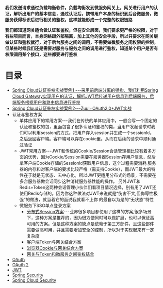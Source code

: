**我们发送请求通过负载均衡软件，负载均衡发到微服务网关上，网关进行用户的认证，解析出用户的基本信息，通过认证后，携带用户本身的标识到后台微服务，微服务获得标识后进行相关的鉴权，这样就能形成一个完整的权限链路**

**我们都知道网关适合做认证和鉴权，但在安全层面，我们要求更严格的权限，对于有些项目而言，本身网络跟外部隔离，加上其他的安全手段，所以只要求在网关层做认证和鉴权就行，对于后台服务之间的调用，不需要做微服务之间权限的控制。但某些时候我们还是需要对服务与服务之间的调用进行鉴权，知道某个用户是否有权限调用某个接口，这些都要进行鉴权**

# 目录
* [Spring Cloud认证鉴权实战案例1 ---采用前后端分离的架构，我们利用Spring Cloud Gateway实现用户的认证，解析JWT后传递用户信息到后端服务，后端服务根据用户和路由信息进行鉴权](https://weread.qq.com/web/reader/71d32370716443e271df020k5423294025b54229abfc040)
* [Spring Cloud认证鉴权实战案例2---Zuul+OAuth2.0+JWT实战](https://weread.qq.com/web/reader/71d32370716443e271df020k64232b60230642e92efb54c)
* 认证与鉴权方案
  * 单体应用下的常用方案---我们在传统的单体应用中，一般会写一个固定的认证和鉴权的包，里面包含了很多认证和鉴权的类，当用户发起请求时我们可以利用session的方式，把用户存入session并生成一个sessionId，之后返回客户端。客户端可以存在cookie里，从而在后续的请求中顺利通过验证
  * JWT常用方案---JWT和传统的Cookie/Session会话管理相比较有着多方面的优势，因为Cookie/Session需要在服务器Session存用户信息，然后拿客户端Cookie存储的SessionId获取用户信息，这个过程需要消耗
                 服务器的内存和对客户端的要求比较严格（需支持Cookie），而JWT最大的特性在于就是无状态、去中心化，所以JWT更适用分布式的场景，不需要在多台服务器做会话同步这种消耗服务器性能的操作。
                 另外JWT和Redis+Token这两种会话管理小伙伴们看项目情况选择，别有用了JWT还使用Redis存储的，因为你这种做法对JWT来说就是“伤害不大,但侮辱性极强”的做法，就当着它的面说我就看不上你
                 的最自以为是的“无状态”特性
  * 微服务下SSO单点登录方案
    * [分布式Session方案](https://weread.qq.com/web/reader/71d32370716443e271df020k861322a025a8613985ec87a)---业界很多项目都使用了这样的方案,很多场景下，这种方案是推荐的，因为很方便同时可以做扩展，也可以保证高可用的方案。但是这种方案的缺点是依赖于第三方部件，且这些部件需要做高可用，并且需要增加安全的控制，所以对于实现起来有一定复杂度
    * [客户端Token与网关结合方案](https://weread.qq.com/web/reader/71d32370716443e271df020k861322a025a8613985ec87a)
    * [浏览器Cookie与网关结合方案](https://weread.qq.com/web/reader/71d32370716443e271df020k861322a025a8613985ec87a)
    * [网关与Token和微服务之间鉴权结合](https://weread.qq.com/web/reader/71d32370716443e271df020k861322a025a8613985ec87a)
* [OAuth](https://weread.qq.com/web/reader/0e03209071c96a420e02710k7f632b502707f6ffaa6bf2e)
* [OAuth 2](https://github.com/stevenli91748/JAVA-Architecture/blob/master/JAVA%20Framework/Spring%20Security/Oauth2.md)
* [JWT](https://github.com/stevenli91748/JAVA-Architecture/blob/master/JAVA%20Framework/Spring%20Security/JWT.md)
* [Spring Security](https://github.com/stevenli91748/JAVA-Architecture/blob/master/JAVA%20Framework/Spring%20Security/README.md)
* [Spring Cloud Security](https://github.com/stevenli91748/JAVA-Architecture/blob/master/JAVA%20Framework/Spring%20Cloud/Spring%20Cloud%20Security/README.md)

